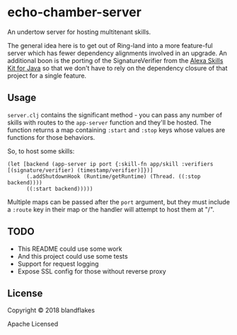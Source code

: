 # echo-chamber-server

An undertow server for hosting multitenant skills.

The general idea here is to get out of Ring-land into
a more feature-ful server which has fewer dependency
alignments involved in an upgrade. An additional
boon is the porting of the SignatureVerifier from
the [Alexa Skills Kit for Java](https://github.com/alexa/alexa-skills-kit-sdk-for-java)
so that we don't have to rely on the dependency closure
of that project for a single feature.

## Usage

`server.clj` contains the significant method - you
can pass any number of skills with routes to the `app-server`
function and they'll be hosted. The function returns a map containing
`:start` and `:stop` keys whose values are functions for
those behaviors.

So, to host some skills:

    (let [backend (app-server ip port {:skill-fn app/skill :verifiers [(signature/verifier) (timestamp/verifier)]})]
          (.addShutdownHook (Runtime/getRuntime) (Thread. ((:stop backend))))
          ((:start backend)))))

Multiple maps can be passed after the `port` argument, but
they must include a `:route` key in their map or the handler
will attempt to host them at "/".

## TODO

* This README could use some work
* And this project could use some tests
* Support for request logging
* Expose SSL config for those without reverse proxy

## License

Copyright © 2018 blandflakes

Apache Licensed
